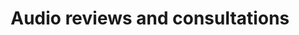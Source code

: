 ---
title: "Audio reviews and consultations"
layout: "audio-reviews-and-consultations"
url: "/audio-reviews-and-consultations"
type: "page"
---